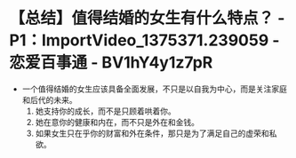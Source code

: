 # 【总结】值得结婚的女生有什么特点？ - P1：ImportVideo_1375371.239059 - 恋爱百事通 - BV1hY4y1z7pR

-   一个值得结婚的女生应该具备全面发展，不只是以自我为中心，而是关注家庭和后代的未来。
    1.  她支持你的成长，而不是只顾着哄着你。
    2.  她在意你的健康和内在，而不只是外在和金钱。
    3.  如果女生只在乎你的财富和外在条件，那只是为了满足自己的虚荣和私欲。
